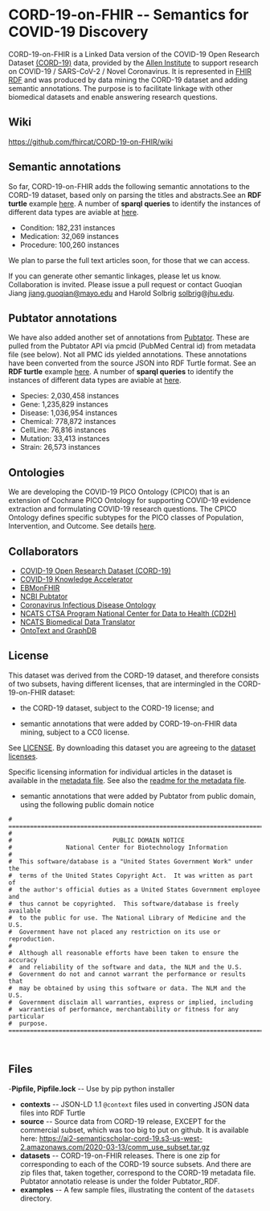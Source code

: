 # CORD-19-on-FHIR -- Semantics for COVID-19 Discovery

CORD-19-on-FHIR is a Linked Data version of the 
COVID-19 Open Research Dataset [(CORD-19)](https://pages.semanticscholar.org/coronavirus-research) data, provided by the [Allen Institute](https://alleninstitute.org/) to support research on COVID-19 / SARS-CoV-2 / Novel Coronavirus.  It is represented 
in [FHIR RDF](https://www.hl7.org/fhir/rdf.html)
and was produced by data mining the CORD-19 dataset and adding semantic annotations.  The purpose is to facilitate linkage with other biomedical datasets and enable answering research questions. 

## Wiki
https://github.com/fhircat/CORD-19-on-FHIR/wiki

## Semantic annotations

So far, CORD-19-on-FHIR adds the following semantic annotations to the CORD-19 dataset, based only on parsing the titles and abstracts.See an **RDF turtle** example [here](https://github.com/fhircat/CORD-19-on-FHIR/blob/master/examples/sample_0036b28fddf7e93da0970303672934ea2f9944e7.json.ttl). A number of **sparql queries** to identify the instances of different data types are aviable at [here](https://github.com/fhircat/CORD-19-on-FHIR/wiki/SPARQL-Queries). 

- Condition: 182,231 instances
- Medication: 32,069 instances
- Procedure: 100,260 instances

We plan to parse the full text articles soon, for those that we can access.  

If you can generate other semantic linkages, please let us know.  Collaboration is invited.  Please issue a pull request or contact Guoqian Jiang <jiang.guoqian@mayo.edu> and Harold Solbrig <solbrig@jhu.edu>.


## Pubtator annotations

We have also added another set of annotations from [Pubtator](https://www.ncbi.nlm.nih.gov/research/pubtator/).  These are pulled from the Pubtator API via pmcid (PubMed Central id) from metadata file (see below).  Not all PMC ids yielded annotations.  These annotations have been converted from the source JSON into RDF Turtle format. See an **RDF turtle** example [here](https://github.com/fhircat/CORD-19-on-FHIR/blob/master/examples/PMC212558_t.ttl). A number of **sparql queries** to identify the instances of different data types are aviable at [here](https://github.com/fhircat/CORD-19-on-FHIR/wiki/PubTator-Dataset).

- Species:       2,030,458 instances
- Gene:          1,235,829 instances
- Disease:       1,036,954 instances
- Chemical:      778,872 instances
- CellLine:      76,816 instances
- Mutation:      33,413 instances
- Strain:        26,573 instances


## Ontologies

We are developing the COVID-19 PICO Ontology (CPICO) that is an extension of Cochrane PICO Ontology for supporting COVID-19 evidence extraction and formulating COVID-19 research questions. The CPICO Ontology defines specific subtypes for the PICO classes of Population, Intervention, and Outcome. See details [here](https://github.com/fhircat/CORD-19-on-FHIR/tree/master/ontologies).

## Collaborators

- [COVID-19 Open Research Dataset (CORD-19)](https://pages.semanticscholar.org/coronavirus-research)
- [COVID-19 Knowledge Accelerator](https://www.gps.health/covid19_knowledge_accelerator.html)
- [EBMonFHIR](https://confluence.hl7.org/display/CDS/EBMonFHIR)
- [NCBI Pubtator](https://www.ncbi.nlm.nih.gov/research/pubtator/)
- [Coronavirus Infectious Disease Ontology](http://bioportal.bioontology.org/ontologies/CIDO)
- [NCATS CTSA Program National Center for Data to Health (CD2H)](https://cd2h.org/fhir)
- [NCATS Biomedical Data Translator](https://ncats.nih.gov/translator)
- [OntoText and GraphDB](https://www.ontotext.com/)

## License

This dataset was derived from the CORD-19 dataset, and therefore consists of two subsets, having different licenses, that are intermingled in the CORD-19-on-FHIR dataset:

- the CORD-19 dataset, subject to the CORD-19 license; and

- semantic annotations that were added by CORD-19-on-FHIR data mining, subject to a CC0 license.
 
See [LICENSE](https://github.com/fhircat/CORD-19-on-FHIR/blob/master/LICENSE).  By downloading this dataset you are agreeing to the [dataset licenses](https://github.com/fhircat/CORD-19-on-FHIR/blob/master/LICENSE).

Specific licensing information for individual articles in the dataset is available in the [metadata file](https://ai2-semanticscholar-cord-19.s3-us-west-2.amazonaws.com/2020-03-13/all_sources_metadata_2020-03-13.csv).  See also the [readme for the metadata file](https://ai2-semanticscholar-cord-19.s3-us-west-2.amazonaws.com/2020-03-13/all_sources_metadata_2020-03-13.readme).

- semantic annotations that were added by Pubtator from public domain, using the following public domain notice


```text
# ===========================================================================
#
#                            PUBLIC DOMAIN NOTICE
#               National Center for Biotechnology Information
#
#  This software/database is a "United States Government Work" under the
#  terms of the United States Copyright Act.  It was written as part of
#  the author's official duties as a United States Government employee and
#  thus cannot be copyrighted.  This software/database is freely available
#  to the public for use. The National Library of Medicine and the U.S.
#  Government have not placed any restriction on its use or reproduction.
#
#  Although all reasonable efforts have been taken to ensure the accuracy
#  and reliability of the software and data, the NLM and the U.S.
#  Government do not and cannot warrant the performance or results that
#  may be obtained by using this software or data. The NLM and the U.S.
#  Government disclaim all warranties, express or implied, including
#  warranties of performance, merchantability or fitness for any particular
#  purpose.
===============================================================================
 
 
```

## Files

-**Pipfile, Pipfile.lock** -- Use by pip python installer
- **contexts** -- JSON-LD 1.1 `@context` files used in converting JSON data files into RDF Turtle
- **source** -- Source data from CORD-19 release, EXCEPT for the commercial subset, which was too big to put on github.  It is available here: https://ai2-semanticscholar-cord-19.s3-us-west-2.amazonaws.com/2020-03-13/comm_use_subset.tar.gz
- **datasets** -- CORD-19-on-FHIR releases.  There is one zip for corresponding to each of the CORD-19 source subsets.  And there are zip files that, taken together, correspond to the CORD-19 metadata file. Pubtator annotatio release is under the folder Pubtator_RDF.
- **examples** -- A few sample files, illustrating the content of the `datasets` directory.

